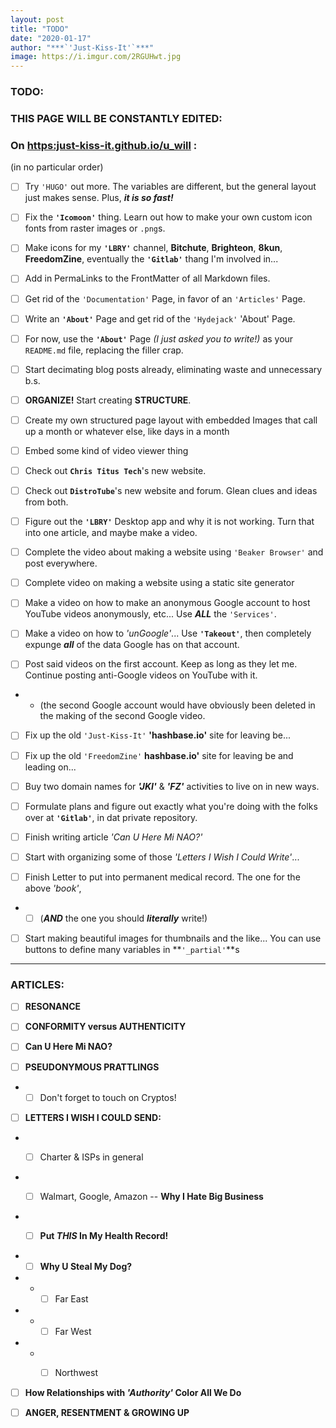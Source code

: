 ```yaml
---
layout: post
title: "TODO"
date: "2020-01-17"
author: "***`'Just-Kiss-It'`***"
image: https://i.imgur.com/2RGUHwt.jpg
---
```


### TODO:

### THIS PAGE WILL BE CONSTANTLY EDITED:

### On [https:just-kiss-it.github.io/u_will](https:just-kiss-it.github.io/u_will) :
(in no particular order)

- [ ] Try `'HUGO'` out more. The variables are different, but the general layout just makes sense. Plus, ***it is so fast!***

- [ ] Fix the **`'Icomoon'`** thing. Learn out how to make your own custom icon fonts from raster images or `.png`s.

- [ ] Make icons for my **`'LBRY'`** channel, **Bitchute**, **Brighteon**, **8kun**, **FreedomZine**, eventually the **`'Gitlab'`** thang I'm involved in...

- [ ] Add in PermaLinks to the FrontMatter of all Markdown files.

- [ ] Get rid of the `'Documentation'` Page, in favor of an `'Articles'` Page.

- [ ] Write an **`'About'`** Page and get rid of the `'Hydejack'` 'About' Page.

- [ ] For now, use the **`'About'`** Page *(I just asked you to write!)* as your `README.md` file, replacing the filler crap.

- [ ] Start decimating blog posts already, eliminating waste and unnecessary b.s.

- [ ] **ORGANIZE!** Start creating **STRUCTURE**.

- [ ] Create my own structured page layout with embedded Images that call up a month or whatever else, like days in a month

- [ ] Embed some kind of video viewer thing

- [ ] Check out **`Chris Titus Tech`**'s new website.

- [ ] Check out **`DistroTube`**'s new website and forum. Glean clues and ideas from both.

- [ ] Figure out the **`'LBRY'`** Desktop app and why it is not working. Turn that into one article, and maybe make a video.

- [ ] Complete the video about making a website using `'Beaker Browser'` and post everywhere.

- [ ] Complete video on making a website using a static site generator

- [ ] Make a video on how to make an anonymous Google account to host YouTube videos anonymously, etc... Use ***ALL*** the `'Services'`.

- [ ] Make a video on how to *'unGoogle'*... Use **`'Takeout'`**, then completely expunge ***all*** of the data Google has on that account.

- [ ] Post said videos on the first account. Keep as long as they let me. Continue posting anti-Google videos on YouTube with it.
-   - (the second Google account would have obviously been deleted in the making of the second Google video.

- [ ] Fix up the old `'Just-Kiss-It'` **'hashbase.io'** site for leaving be...

- [ ] Fix up the old `'FreedomZine'` **hashbase.io'** site for leaving be and leading on...

- [ ] Buy two domain names for ***'JKI'*** & ***'FZ'*** activities to live on in new ways.

- [ ] Formulate plans and figure out exactly what you're doing with the folks over at **`'Gitlab'`**, in dat private repository.

- [ ] Finish writing article *'Can U Here Mi NAO?'*

- [ ] Start with organizing some of those *'Letters I Wish I Could Write'*...

- [ ] Finish Letter to put into permanent medical record. The one for the above *'book'*,
-   - [ ] (***AND*** the one you should ***literally*** write!)

- [ ] Start making beautiful images for thumbnails and the like... You can use buttons to define many variables in **`'_partial'`**s

-----

### ARTICLES:

- [ ] **RESONANCE**

- [ ] **CONFORMITY versus AUTHENTICITY**

- [ ] **Can U Here Mi NAO?**

- [ ] **PSEUDONYMOUS PRATTLINGS**

- - [ ] Don't forget to touch on Cryptos!

- [ ] **LETTERS I WISH I COULD SEND:**

- - [ ] Charter & ISPs in general


- - [ ] Walmart, Google, Amazon -- **Why I Hate Big Business**


- - [ ] **Put *THIS* In My Health Record!**


- - [ ] **Why U Steal My Dog?**
- - - [ ] Far East
- - - [ ] Far West
- - - [ ] Northwest


- [ ] **How Relationships with *'Authority'* Color All We Do**


- [ ] **ANGER, RESENTMENT & GROWING UP**
